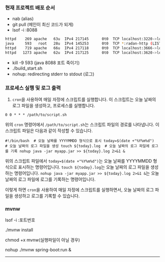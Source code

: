 ### 현재 프로젝트 배포 순서

- nab (alias)
- git pull (메인이 최신 코드가 되게)
- lsof -i :8088

```bash
httpd    269 apache   63u  IPv4 217145      0t0  TCP localhost:3220->localhost:radan-http (CLOSE_WAIT)
java     593   root   28u  IPv4 145253      0t0  TCP *:radan-http (LISTEN)
httpd    719 apache   66u  IPv4 217118      0t0  TCP localhost:3666->localhost:radan-http (CLOSE_WAIT)
httpd   1273 apache   62u  IPv4 217125      0t0  TCP localhost:3620->localhost:radan-http (CLOSE_WAIT)
```

- kill -9 593 (java 8088 포트 죽이기)
- ./build_start.sh
- nohup: redirecting stderr to stdout (로그)

### 프로세스 실행 및 로그 출력



1. `cron`을 사용하여 매일 자정에 스크립트를 실행합니다. 이 스크립트는 오늘 날짜의 로그 파일을 생성하고, 프로세스를 실행합니다.


`0 0 * * * /path/to/script.sh`

위의 `cron` 명령어에서 `/path/to/script.sh`는 스크립트 파일의 경로를 나타냅니다. 이 스크립트 파일은 다음과 같이 작성할 수 있습니다.


`#!/bin/bash  # 오늘 날짜를 YYYYMMDD 형식으로 표시 today=$(date +"%Y%m%d")  # 오늘 날짜의 로그 파일을 생성 touch ${today}.log  # 오늘 날짜의 로그 파일에 로그를 기록 nohup java -jar myapp.jar >> ${today}.log 2>&1 &`

위의 스크립트 파일에서 `today=$(date +"%Y%m%d")`는 오늘 날짜를 YYYYMMDD 형식으로 표시하는 명령어입니다. `touch ${today}.log`는 오늘 날짜의 로그 파일을 생성하는 명령어입니다. `nohup java -jar myapp.jar >> ${today}.log 2>&1 &`는 오늘 날짜의 로그 파일에 로그를 기록하는 명령어입니다.

이렇게 하면 `cron`을 사용하여 매일 자정에 스크립트를 실행하면서, 오늘 날짜의 로그 파일을 생성하고 로그를 기록할 수 있습니다.


### mvnw

lsof -i :포트번호

./mvnw install

chmod +x mvnw(실행파일이 아닐 경우)

nohup ./mvnw spring-boot:run &

---